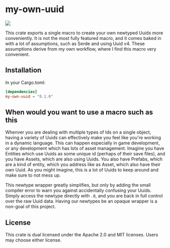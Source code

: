 # my-own-uuid

[![](https://img.shields.io/crates/v/my_own_uuid.svg)](https://crates.io/crates/my_own_uuid)

This crate exports a single macro to create your own newtyped Uuids more conveniently.
It is not the most fully featured macro, and it comes baked in with a lot of assumptions,
such as Serde and using Uuid v4. These assumptions derive from my own workflow,
where I find this macro very convenient.

## Installation

In your Cargo.toml:

```toml
[dependencies]
my-own-uuid = "0.1.0"
```

## When would you want to use a macro such as this

Whenver you are dealing with multiple types of Ids on a single object, having a variety
of Uuids can effectively make you feel like you're working in a dynamic language. This
can happen especially in game development, or any development which has lots of asset management.
Imagine you have Entities which use Uuids as some unique id (perhaps of their save files),
and you have Assets, which are also using Uuids. You also have Prefabs, which are a kind of entity,
which you address like as Asset, which also have their own Uuid. As you might imagine,
this is a lot of Uuids to keep around and make sure to not mess up.

This newtype wrapper greatly simplifies, but only by adding the small compiler error to warn
you against accidentally confusing your Uuids. Simply access the newtype directly with `.0`,
and you are back in full control over the raw Uuid data. Having our newtypes be an opaque
wrapper is a non-goal of this project.

## License

This crate is dual licensed under the Apache 2.0 and MIT licenses. Users may choose either license.

